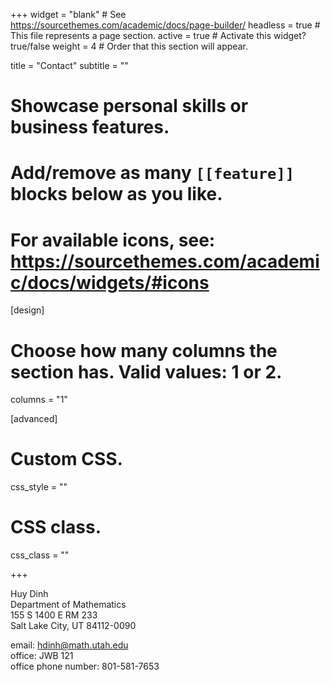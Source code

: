 +++
widget = "blank"  # See https://sourcethemes.com/academic/docs/page-builder/
headless = true  # This file represents a page section.
active = true  # Activate this widget? true/false
weight = 4  # Order that this section will appear.

title = "Contact"
subtitle = ""

# Showcase personal skills or business features.
# 
# Add/remove as many `[[feature]]` blocks below as you like.
# 
# For available icons, see: https://sourcethemes.com/academic/docs/widgets/#icons

[design]
  # Choose how many columns the section has. Valid values: 1 or 2.
  columns = "1"
  
[advanced]
 # Custom CSS. 
 css_style = ""
 
 # CSS class.
 css_class = ""


+++

Huy Dinh </br>
Department of Mathematics </br> 
155 S 1400 E RM 233 </br>
Salt Lake City, UT 84112-0090 </br>

email: hdinh@math.utah.edu </br>
office: JWB 121 </br>
office phone number: 801-581-7653